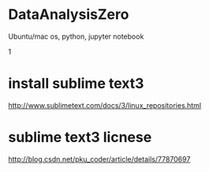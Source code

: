 # DataAnalysisZero
Ubuntu/mac os, python, jupyter notebook

1
# install sublime text3
http://www.sublimetext.com/docs/3/linux_repositories.html

# sublime text3 licnese
http://blog.csdn.net/pku_coder/article/details/77870697
